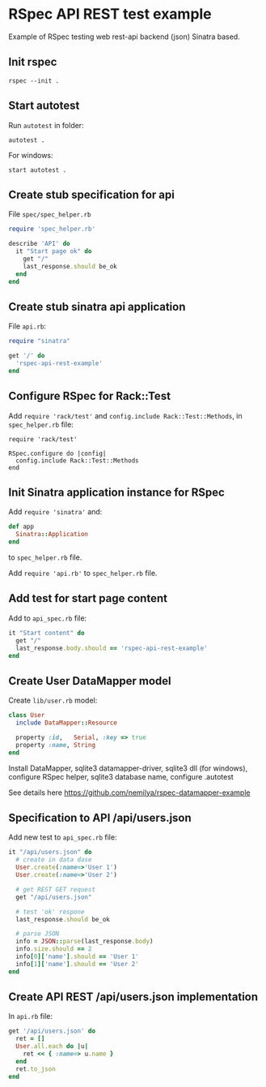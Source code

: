RSpec API REST test example
===========================

Example of RSpec testing web rest-api backend (json) Sinatra based.


Init rspec
----------

    rspec --init .


Start autotest
--------------

Run `autotest` in folder:


    autotest .


For windows:

    start autotest .



Create stub specification for api
---------------------------------

File `spec/spec_helper.rb`


```ruby
require 'spec_helper.rb'

describe 'API' do
  it "Start page ok" do
    get "/"
    last_response.should be_ok
  end
end
```


Create stub sinatra api application
-----------------------------------

File `api.rb`:

```ruby
require "sinatra"

get '/' do
  'rspec-api-rest-example'
end
```



Configure RSpec for Rack::Test
------------------------------

Add `require 'rack/test'` and `config.include Rack::Test::Methods`, in `spec_helper.rb` file:


    require 'rack/test'

    RSpec.configure do |config|
      config.include Rack::Test::Methods
    end


Init Sinatra application instance for RSpec
-------------------------------------------

Add `require 'sinatra'` and:

```ruby
def app
  Sinatra::Application
end
```

to `spec_helper.rb` file.

Add `require 'api.rb'` to `spec_helper.rb` file.


Add test for start page content
-------------------------------

Add to `api_spec.rb` file:

```ruby
it "Start content" do
  get "/"
  last_response.body.should == 'rspec-api-rest-example'
end
```


Create User DataMapper model
----------------------------

Create `lib/user.rb` model:

```ruby
class User
  include DataMapper::Resource

  property :id,   Serial, :key => true
  property :name, String
end
```

Install DataMapper, sqlite3 datamapper-driver, 
sqlite3 dll (for windows), configure RSpec helper, 
sqlite3 database name, configure .autotest

See details here https://github.com/nemilya/rspec-datamapper-example


Specification to API /api/users.json
------------------------------------

Add new test to `api_spec.rb` file:

```ruby
it "/api/users.json" do
  # create in data dase
  User.create(:name=>'User 1')
  User.create(:name=>'User 2')

  # get REST GET request
  get "/api/users.json"

  # test 'ok' respone
  last_response.should be_ok

  # parse JSON
  info = JSON::parse(last_response.body)
  info.size.should == 2
  info[0]['name'].should == 'User 1'
  info[1]['name'].should == 'User 2'
end        
```

Create API REST /api/users.json implementation
----------------------------------------------

In `api.rb` file:

```ruby
get '/api/users.json' do
  ret = []
  User.all.each do |u|
    ret << { :name=> u.name }
  end
  ret.to_json
end
```